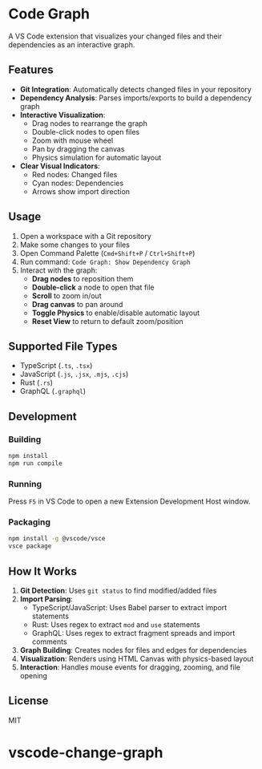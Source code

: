 # Code Graph

A VS Code extension that visualizes your changed files and their dependencies as an interactive graph.

## Features

- **Git Integration**: Automatically detects changed files in your repository
- **Dependency Analysis**: Parses imports/exports to build a dependency graph
- **Interactive Visualization**:
  - Drag nodes to rearrange the graph
  - Double-click nodes to open files
  - Zoom with mouse wheel
  - Pan by dragging the canvas
  - Physics simulation for automatic layout
- **Clear Visual Indicators**:
  - Red nodes: Changed files
  - Cyan nodes: Dependencies
  - Arrows show import direction

## Usage

1. Open a workspace with a Git repository
2. Make some changes to your files
3. Open Command Palette (`Cmd+Shift+P` / `Ctrl+Shift+P`)
4. Run command: `Code Graph: Show Dependency Graph`
5. Interact with the graph:
   - **Drag nodes** to reposition them
   - **Double-click** a node to open that file
   - **Scroll** to zoom in/out
   - **Drag canvas** to pan around
   - **Toggle Physics** to enable/disable automatic layout
   - **Reset View** to return to default zoom/position

## Supported File Types

- TypeScript (`.ts`, `.tsx`)
- JavaScript (`.js`, `.jsx`, `.mjs`, `.cjs`)
- Rust (`.rs`)
- GraphQL (`.graphql`)

## Development

### Building

```bash
npm install
npm run compile
```

### Running

Press `F5` in VS Code to open a new Extension Development Host window.

### Packaging

```bash
npm install -g @vscode/vsce
vsce package
```

## How It Works

1. **Git Detection**: Uses `git status` to find modified/added files
2. **Import Parsing**:
   - TypeScript/JavaScript: Uses Babel parser to extract import statements
   - Rust: Uses regex to extract `mod` and `use` statements
   - GraphQL: Uses regex to extract fragment spreads and import comments
3. **Graph Building**: Creates nodes for files and edges for dependencies
4. **Visualization**: Renders using HTML Canvas with physics-based layout
5. **Interaction**: Handles mouse events for dragging, zooming, and file opening

## License

MIT
# vscode-change-graph
